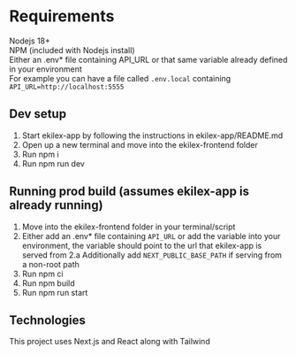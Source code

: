 # Requirements
Nodejs 18+  
NPM (included with Nodejs install)  
Either an .env* file containing API_URL or that same variable already defined in your environment  
For example you can have a file called ```.env.local``` containing ```API_URL=http://localhost:5555```

## Dev setup
1. Start ekilex-app by following the instructions in ekilex-app/README.md
2. Open up a new terminal and move into the ekilex-frontend folder
3. Run npm i
4. Run npm run dev

## Running prod build (assumes ekilex-app is already running)
1. Move into the ekilex-frontend folder in your terminal/script
2. Either add an .env* file containing ```API_URL``` or add the variable into your environment, the variable should point to the url that ekilex-app is served from
2.a Additionally add ```NEXT_PUBLIC_BASE_PATH``` if serving from a non-root path  
3. Run npm ci
4. Run npm build
5. Run npm run start


## Technologies
This project uses Next.js and React along with Tailwind
